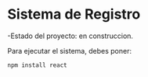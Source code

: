 <h1> Sistema de Registro</h1>
-Estado del proyecto: en construccion.

Para ejecutar el sistema, debes poner:

```npm install react```
